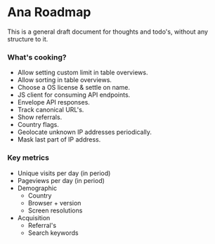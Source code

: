 Ana Roadmap
===========

This is a general draft document for thoughts and todo's, without any structure to it.

### What's cooking?

- Allow setting custom limit in table overviews.
- Allow sorting in table overviews.
- Choose a OS license & settle on name.
- JS client for consuming API endpoints.
- Envelope API responses.
- Track canonical URL's.
- Show referrals.
- Country flags.
- Geolocate unknown IP addresses periodically.
- Mask last part of IP address.

### Key metrics

- Unique visits per day (in period)
- Pageviews per day (in period)
- Demographic
  - Country
  - Browser + version
  - Screen resolutions
- Acquisition
  - Referral's
  - Search keywords
